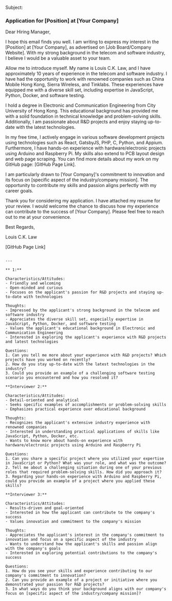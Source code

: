Subject:

### Application for [Position] at [Your Company]

Dear Hiring Manager,

I hope this email finds you well. I am writing to express my interest in the [Position] at [Your Company], as advertised on [Job Board/Company Website]. With my strong background in the telecom and software industry, I believe I would be a valuable asset to your team.

Allow me to introduce myself. My name is Louis C.K. Law, and I have approximately 10 years of experience in the telecom and software industry. I have had the opportunity to work with renowned companies such as China Mobile Hong Kong, Sierra Wireless, and Tinklabs. These experiences have equipped me with a diverse skill set, including expertise in JavaScript, Python, Docker, and software testing.

I hold a degree in Electronic and Communication Engineering from City University of Hong Kong. This educational background has provided me with a solid foundation in technical knowledge and problem-solving skills. Additionally, I am passionate about R&D projects and enjoy staying up-to-date with the latest technologies.

In my free time, I actively engage in various software development projects using technologies such as React, GatsbyJS, PHP, C, Python, and Appium. Furthermore, I have hands-on experience with hardware/electronic projects using Arduino and Raspberry Pi. My skills also extend to PCB layout design and web page scraping. You can find more details about my work on my GitHub page: [GitHub Page Link].

I am particularly drawn to [Your Company]'s commitment to innovation and its focus on [specific aspect of the industry/company mission]. The opportunity to contribute my skills and passion aligns perfectly with my career goals.

Thank you for considering my application. I have attached my resume for your review. I would welcome the chance to discuss how my experience can contribute to the success of [Your Company]. Please feel free to reach out to me at your convenience.

Best Regards,

Louis C.K. Law

[GitHub Page Link]
```

---

** 1:**

Characteristics/Attitudes:
- Friendly and welcoming
- Open-minded and curious
- Focuses on the applicant's passion for R&D projects and staying up-to-date with technologies

Thoughts:
- Impressed by the applicant's strong background in the telecom and software industry
- Appreciates the diverse skill set, especially expertise in JavaScript, Python, Docker, and software testing
- Values the applicant's educational background in Electronic and Communication Engineering
- Interested in exploring the applicant's experience with R&D projects and latest technologies

Questions:
1. Can you tell me more about your experience with R&D projects? Which projects have you worked on recently?
2. How do you stay up-to-date with the latest technologies in the industry?
3. Could you provide an example of a challenging software testing scenario you encountered and how you resolved it?

**Interviewer 2:**

Characteristics/Attitudes:
- Detail-oriented and analytical
- Seeks specific examples of accomplishments or problem-solving skills
- Emphasizes practical experience over educational background

Thoughts:
- Recognizes the applicant's extensive industry experience with renowned companies
- Interested in understanding practical applications of skills like JavaScript, Python, Docker, etc.
- Wants to know more about hands-on experience with hardware/electronic projects using Arduino and Raspberry Pi

Questions:
1. Can you share a specific project where you utilized your expertise in JavaScript or Python? What was your role, and what was the outcome?
2. Tell me about a challenging situation during one of your previous roles that required problem-solving skills. How did you approach it?
3. Regarding your hands-on experience with Arduino and Raspberry Pi, could you provide an example of a project where you applied these skills?

**Interviewer 3:**

Characteristics/Attitudes:
- Results-driven and goal-oriented
- Interested in how the applicant can contribute to the company's success
- Values innovation and commitment to the company's mission

Thoughts:
- Appreciates the applicant's interest in the company's commitment to innovation and focus on a specific aspect of the industry
- Wants to understand how the applicant's skills and passion align with the company's goals
- Interested in exploring potential contributions to the company's success

Questions:
1. How do you see your skills and experience contributing to our company's commitment to innovation?
2. Can you provide an example of a project or initiative where you demonstrated your passion for R&D projects?
3. In what ways do you think your background aligns with our company's focus on [specific aspect of the industry/company mission]?
